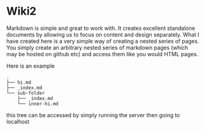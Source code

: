 # Wiki2

Markdown is simple and great to work with. It creates excellent standalone documents by allowing us to focus on content and design separately. What I have created here is a very simple way of creating a nested series of pages. You simply create an arbitrary nested series of markdown pages (which may be hosted on github etc) and access them like you would HTML pages. 

Here is an example

```
.
├── hi.md
├── _index.md
└── sub-folder
    ├── _index.md
    └── inner-hi.md
```

this tree can be accessed by simply running the server then going to localhost
